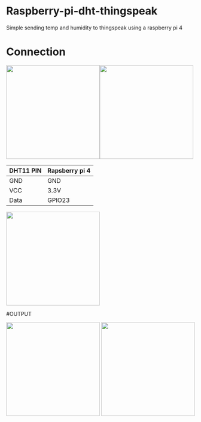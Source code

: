 # Raspberry-pi-dht-thingspeak
Simple sending temp and humidity to thingspeak using a raspberry pi 4

# Connection
<img src="https://user-images.githubusercontent.com/42109589/229079465-287a4451-4a5c-4ff8-853d-c78def1b36f3.png" width="250" height="250" /><img src="https://user-images.githubusercontent.com/42109589/229080009-b9c47654-67e1-4d36-801e-e687c01bcca2.png" width="250" height="250" />


| DHT11 PIN     | Rapsberry pi 4 |
| ------------- | -------------  |
| GND           | GND            |
| VCC           | 3.3V           |
| Data          | GPIO23         |



<img src="https://user-images.githubusercontent.com/42109589/229080134-89617fff-c4fc-42ed-a698-daf99f6141d9.png" width="250" height="250" />
 
#OUTPUT

<img src="https://user-images.githubusercontent.com/42109589/229080247-b1fce9c7-b95b-4f94-a932-2b32b9638b52.png" width="250" height="250" />


<img src="https://user-images.githubusercontent.com/42109589/229080304-1f99fed4-4768-4a2d-9341-5e05477a6127.png" width="250" height="250" />

 
 



